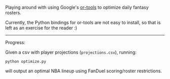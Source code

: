 Playing around with using Google's [or-tools][ot] to optimize daily fantasy rosters.

Currently, the Python bindings for or-tools are not easy to install, so that is left as an exercise for the reader :)

---

Progress:

Given a csv with player projections (`projections.csv`), running:

`python optimize.py`

will output an optimal NBA lineup using FanDuel scoring/roster restrictions.

[ot]: https://developers.google.com/optimization/